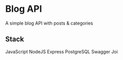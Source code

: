# Blog API

A simple blog API with posts & categories

## Stack
JavaScript
NodeJS
Express
PostgreSQL
Swagger
Joi